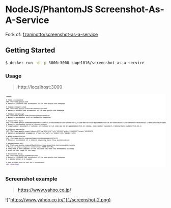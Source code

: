 # NodeJS/PhantomJS Screenshot-As-A-Service

Fork of: [fzaninotto/screenshot-as-a-service](https://github.com/fzaninotto/screenshot-as-a-service)


## Getting Started

```sh
$ docker run -d -p 3000:3000 cage1016/screenshot-as-a-service
```

### Usage

> http://localhost:3000

![](./screenshot-1.png)

### Screenshot example

> https://www.yahoo.co.jp/

!["https://www.yahoo.co.jp/"](./screenshot-2.png)